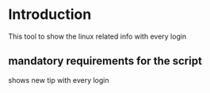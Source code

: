 # Introduction 
This tool to show the linux related info with every login
 
## mandatory requirements for the script

shows new tip with every login 

